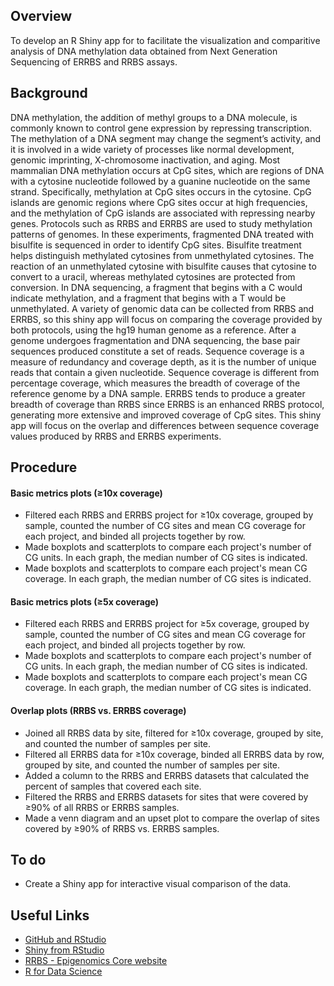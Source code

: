 ## Overview
To develop an R Shiny app for to facilitate the visualization and comparitive analysis of DNA methylation data obtained from Next Generation Sequencing of ERRBS and RRBS assays.

## Background
  DNA methylation, the addition of methyl groups to a DNA molecule, is commonly known to control gene expression by repressing transcription. The methylation of a DNA segment may change the segment’s activity, and it is involved in a wide variety of processes like normal development, genomic imprinting, X-chromosome inactivation, and aging. Most mammalian DNA methylation occurs at CpG sites, which are regions of DNA with a cytosine nucleotide followed by a guanine nucleotide on the same strand. Specifically, methylation at CpG sites occurs in the cytosine. CpG islands are genomic regions where CpG sites occur at high frequencies, and the methylation of CpG islands are associated with repressing nearby genes. 
  Protocols such as RRBS and ERRBS are used to study methylation patterns of genomes. In these experiments, fragmented DNA treated with bisulfite is sequenced in order to identify CpG sites. Bisulfite treatment helps distinguish methylated cytosines from unmethylated cytosines. The reaction of an unmethylated cytosine with bisulfite causes that cytosine to convert to a uracil, whereas methylated cytosines are protected from conversion. In DNA sequencing, a fragment that begins with a C would indicate methylation, and a fragment that begins with a T would be unmethylated. 
  A variety of genomic data can be collected from RRBS and ERRBS, so this shiny app will focus on comparing the coverage provided by both protocols, using the hg19 human genome as a reference. After a genome undergoes fragmentation and DNA sequencing, the base pair sequences produced constitute a set of reads. Sequence coverage is a measure of redundancy and coverage depth, as it is the number of unique reads that contain a given nucleotide. Sequence coverage is different from percentage coverage, which measures the breadth of coverage of the reference genome by a DNA sample. ERRBS tends to produce a greater breadth of coverage than RRBS since ERRBS is an enhanced RRBS protocol, generating more extensive and improved coverage of CpG sites. This shiny app will focus on the overlap and differences between sequence coverage values produced by RRBS and ERRBS experiments.
  
## Procedure

#### Basic metrics plots (≥10x coverage)
- Filtered each RRBS and ERRBS project for ≥10x coverage, grouped by sample, counted the number of CG sites and mean CG coverage for each project, and binded all projects together by row.
- Made boxplots and scatterplots to compare each project's number of CG units. In each graph, the median number of CG sites is indicated.
- Made boxplots and scatterplots to compare each project's mean CG coverage. In each graph, the median number of CG sites is indicated.


#### Basic metrics plots (≥5x coverage)
- Filtered each RRBS and ERRBS project for ≥5x coverage, grouped by sample, counted the number of CG sites and mean CG coverage for each project, and binded all projects together by row.
- Made boxplots and scatterplots to compare each project's number of CG units. In each graph, the median number of CG sites is indicated.
- Made boxplots and scatterplots to compare each project's mean CG coverage. In each graph, the median number of CG sites is indicated.


#### Overlap plots (RRBS vs. ERRBS coverage)
- Joined all RRBS data by site, filtered for ≥10x coverage, grouped by site, and counted the number of samples per site.
- Filtered all ERRBS data for ≥10x coverage, binded all ERRBS data by row, grouped by site, and counted the number of samples per site.
- Added a column to the RRBS and ERRBS datasets that calculated the percent of samples that covered each site.
- Filtered the RRBS and ERRBS datasets for sites that were covered by ≥90% of all RRBS or ERRBS samples.
- Made a venn diagram and an upset plot to compare the overlap of sites covered by ≥90% of RRBS vs. ERRBS samples.

## To do
- Create a Shiny app for interactive visual comparison of the data.

## Useful Links
- [GitHub and RStudio](https://resources.github.com/whitepapers/github-and-rstudio/)
- [Shiny from RStudio](https://shiny.rstudio.com/)
- [RRBS - Epigenomics Core website](https://epicore.med.cornell.edu/services.php?option=rrbsdescription#seq)
- [R for Data Science](https://r4ds.had.co.nz/)

